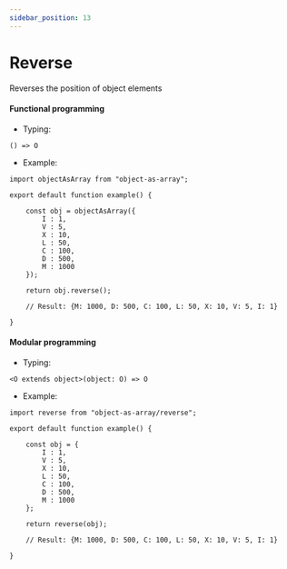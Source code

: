 ```yaml
---
sidebar_position: 13
---
```


# Reverse

Reverses the position of object elements

<h4>Functional programming</h4>

 - Typing:

```() => O```

 - Example:

```
import objectAsArray from "object-as-array";

export default function example() {
    
    const obj = objectAsArray({
        I : 1,
        V : 5,
        X : 10,
        L : 50,
        C : 100,
        D : 500,
        M : 1000
    });

    return obj.reverse();

    // Result: {M: 1000, D: 500, C: 100, L: 50, X: 10, V: 5, I: 1}

}
```

<h4>Modular programming</h4>

 - Typing:

```<O extends object>(object: O) => O```

 - Example:

```
import reverse from "object-as-array/reverse";

export default function example() {
    
    const obj = {
        I : 1,
        V : 5,
        X : 10,
        L : 50,
        C : 100,
        D : 500,
        M : 1000
    };

    return reverse(obj);

    // Result: {M: 1000, D: 500, C: 100, L: 50, X: 10, V: 5, I: 1}

}
```
